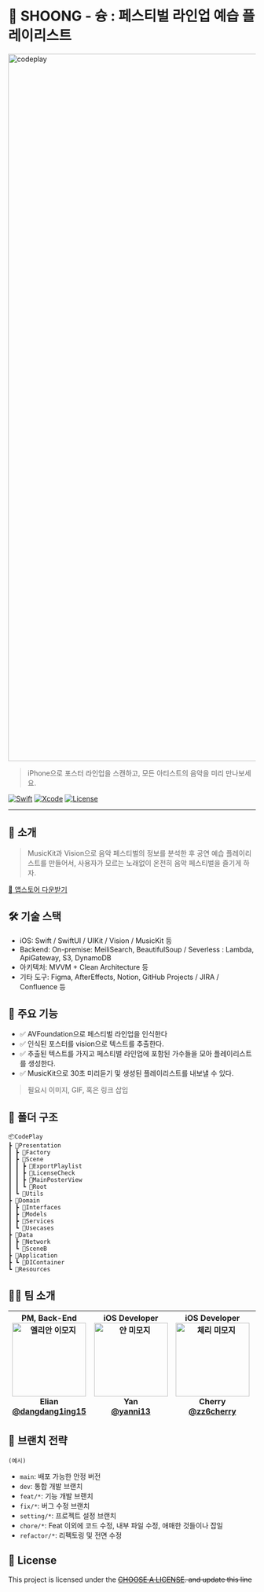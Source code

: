 # 🚀 SHOONG - 슝 : 페스티벌 라인업 예습 플레이리스트

<img width="2560" height="1440" alt="codeplay" src="https://github.com/user-attachments/assets/5a617034-5fa1-4c74-b936-d7dab34fa91a" />


> iPhone으로 포스터 라인업을 스캔하고, 모든 아티스트의 음악을 미리 만나보세요.

[![Swift](https://img.shields.io/badge/Swift-5.9-orange.svg)]()
[![Xcode](https://img.shields.io/badge/Xcode-15.0-blue.svg)]()
[![License](https://img.shields.io/badge/license-MIT-green.svg)]()

---
## 📱 소개

> MusicKit과 Vision으로 음악 페스티벌의 정보를 분석한 후 공연 예습 플레이리스트를 만들어서, 사용자가 모르는 노래없이 온전히 음악 페스티벌을 즐기게 하자.

[🔗 앱스토어 다운받기](https://apps.apple.com/kr/app/shoong/id6749286563)


## 🛠 기술 스택

- iOS: Swift / SwiftUI / UIKit / Vision / MusicKit 등
- Backend: On-premise: MeiliSearch, BeautifulSoup / Severless : Lambda, ApiGateway, S3, DynamoDB
- 아키텍처: MVVM + Clean Architecture 등
- 기타 도구: Figma, AfterEffects, Notion, GitHub Projects / JIRA / Confluence 등


## 🌟 주요 기능

- ✅ AVFoundation으로 페스티벌 라인업을 인식한다
- ✅ 인식된 포스터를 vision으로 텍스트를 추출한다.
- ✅ 추출된 텍스트를 가지고 페스티벌 라인업에 포함된 가수들을 모아 플레이리스트를 생성한다.
- ✅ MusicKit으로 30초 미리듣기 및 생성된 플레이리스트를 내보낼 수 있다.

> 필요시 이미지, GIF, 혹은 링크 삽입



## 🧱 폴더 구조

```
📦CodePlay
┣ 📂Presentation
┃ ┣ 📂Factory
┃ ┣ 📂Scene
┃ ┃ ┣ 📂ExportPlaylist
┃ ┃ ┣ 📂LicenseCheck
┃ ┃ ┣ 📂MainPosterView
┃ ┃ ┗ 📂Root
┃ ┗ 📂Utils
┣ 📂Domain
┃ ┣ 📂Interfaces
┃ ┣ 📂Models
┃ ┣ 📂Services
┃ ┗ 📂Usecases
┣ 📂Data
┃ ┣ 📂Network
┃ ┗ 📂SceneB
┣ 📂Application
┣ ┗ 📂DIContainer
┗ 📂Resources
```


## 🧑‍💻 팀 소개
| PM, Back-End <br> <img width="150" height="150" alt="엘리안 이모지" src="https://github.com/user-attachments/assets/4621cb87-cda6-4c29-aead-96dc8e1e17af" /> <br> Elian <br> [@dangdang1ing15](https://github.com/dangdang1ing15) | iOS Developer <br> <img width="150" height="150" alt="얀 미모지" src="https://github.com/user-attachments/assets/d5744da1-d7ae-45ad-9048-e4e7a524a0da" /> <br> Yan <br> [@yanni13](https://github.com/yanni13) | iOS Developer <br> <img width="150" height="150" alt="체리 미모지" src="https://github.com/user-attachments/assets/ce59daaa-19be-4202-a28f-880163bc489c" /> <br> Cherry <br> [@zz6cherry](https://github.com/zz6cherry) | iOS Developer <br> <img width="150" height="150" alt="광로 미모지" src="https://github.com/user-attachments/assets/9837b617-fbde-4f68-8420-ef04e4d41eff"> <br> Kwangro <br> [@hkwangro](https://github.com/hkwangro) | Designer <br> <img width="150" height="150" alt="쓰리 미모지" src="https://github.com/user-attachments/assets/4d31c2db-e68a-4863-99c5-697290f25b35" /> <br> Three <br> [@iamseulee](https://github.com/iamseulee) |
| --- | --- | --- | --- | --- |


## 🔖 브랜치 전략
`(예시)`
- `main`: 배포 가능한 안정 버전
- `dev`: 통합 개발 브랜치
- `feat/*`: 기능 개발 브랜치
- `fix/*`: 버그 수정 브랜치
- `setting/*`: 프로젝트 설정 브랜치
- `chore/*`: Feat 이외에 코드 수정, 내부 파일 수정, 애매한 것들이나 잡일
- `refactor/*`: 리펙토링 및 전면 수정


## 📝 License

This project is licensed under the ~~[CHOOSE A LICENSE](https://choosealicense.com). and update this line~~
